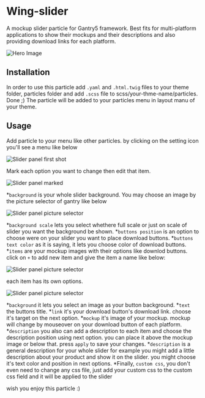 # Wing-slider
A mockup slider particle for Gantry5 framework. Best fits for multi-platform applications to show their mockups and their descriptions and also providing download links for each platform.

![Hero Image](https://raw.githubusercontent.com/hamsaadev/win-slider/master/screenshots/wing-slider-ss1.jpg)

## Installation

In order to use this particle add `.yaml` and `.html.twig` files to your theme folder, particles folder and add `.scss` file to scss/your-thme-name/particles. Done ;)
The particle will be added to your particles menu in layout manu of your theme.

## Usage

Add particle to your menu like other particles. by clicking on the setting icon you'll see a menu like below

![Slider panel first shot](https://raw.githubusercontent.com/hamsaadev/win-slider/master/screenshots/wing-slider-panel-ss1.jpg)

Mark each option you want to change then edit that item.

![Slider panel marked](https://raw.githubusercontent.com/hamsaadev/win-slider/master/screenshots/wing-slider-panel-ss2.jpg)


*`background` is your whole slider background. You may choose an image by the picture selector of gantry like below

![Slider panel picture selector](https://raw.githubusercontent.com/hamsaadev/win-slider/master/screenshots/wing-slider-panel-ss3.jpg)

*`background scale` lets you select whethere full scale or just on scale of slider you want the background be shown.
*`buttons position` is an option to choose were on your slider you want to place download buttons.
*`buttons text color` as it is saying, it lets you choose color of download buttons.
*`items` are your mockup images with their options like downlod buttons.
  click on `+` to add new item and give the item a name like below:
  
  ![Slider panel picture selector](https://raw.githubusercontent.com/hamsaadev/win-slider/master/screenshots/wing-slider-panel-ss4.jpg)
  
  each item has its own options.
  
  ![Slider panel picture selector](https://raw.githubusercontent.com/hamsaadev/win-slider/master/screenshots/wing-slider-panel-ss5.jpg)
  
  *`background` it lets you select an image as your button background.
  *`text` the buttons title.
  *`link` it's your download button's download link. choose it's target on the next option.
  *`mockup` it's image of your mockup. mockup will change by mouseover on your download button of each platform.
  *`description` you also can add a description to each item and choose the description position using next option. you can place it above the mockup image or below that.
  press `apply` to save your changes.
*`description` is a general description for your whole slider for example you might add a little description about your product and show it on the slider. you might choose it's text color and position in next options.
*Finally, `custom css`, you don't even need to change any css file, just add your custom css to the custom css field and it will be applied to the slider

wish you enjoy this particle :)
